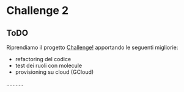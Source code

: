 # Challenge 2

## ToDO

Riprendiamo il progetto [Challenge!](https://github.com/ghibbo/Challenge) apportando le seguenti migliorie:
- refactoring del codice
- test dei ruoli con molecule 
- provisioning su cloud (GCloud)

...........


